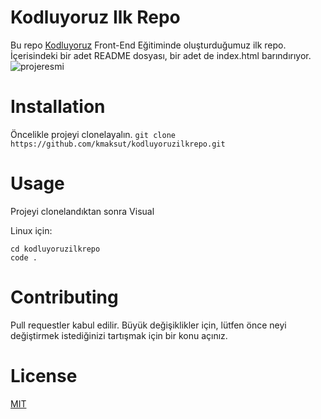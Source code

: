 # Kodluyoruz Ilk Repo

Bu repo [Kodluyoruz](https://app.patika.dev/paths/baslangic-seviye-java-ile-backend-web-development-patikasi) Front-End Eğitiminde oluşturduğumuz ilk repo. İçerisindeki bir adet README dosyası, bir adet de index.html barındırıyor.
![projeresmi]()

 # Installation
 Öncelikle projeyi clonelayalın.
 `git clone https://github.com/kmaksut/kodluyoruzilkrepo.git` 

# Usage
Projeyi clonelandıktan sonra Visual

Linux için:

```
cd kodluyoruzilkrepo
code .
```
# Contributing
Pull requestler kabul edilir. Büyük değişiklikler için, lütfen önce neyi değiştirmek istediğinizi tartışmak için bir konu açınız.
# License
[MIT](https://choosealicense.com/licenses/mit/)